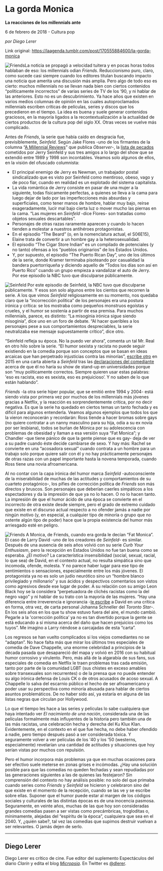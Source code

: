# La gorda Monica

**La reacciones de los millennials ante**

6 de febrero de 2018 - Cultura pop

_por Diego Lerer_

Link original: https://laagenda.tumblr.com/post/170555884600/la-gorda-monica

![Friends](https://64.media.tumblr.com/368eec47454151b6589527efab7f8898/tumblr_inline_pjzp3ijwGE1t6q87u_500.jpg)La noticia se propagó a velocidad tuitera y en pocas horas todos hablaban de eso: los millennials odian *Friends*. Reduccionismo puro, claro, como sucede casi siempre cuando los editores titulan buscando impacto una noticia que amerita una discusión más amplia. Pero algo de todo eso es cierto: muchos millennials no se llevan nada bien con ciertos contenidos “políticamente incorrectos” de varias series de TV de los ‘90, y ni hablar de las anteriores. Esto no es un descubrimiento. Ya hace años que existen en varios medios columnas de opinión en las cuales autoproclamados millennials escriben críticas de películas, series y discos que los precedieron en el tiempo. La idea es buena y suele generar contenidos graciosos, en la mayoría ligados a la recontextualización a la actualidad de ciertos productos de la cultura pop del siglo XX. Otras veces se vuelve más complicado.

Antes de *Friends*, la serie que había caído en desgracia fue, previsiblemente, *Seinfeld*. Según Jake Flores -uno de los firmantes de la columna “[A Millennial Reviews](http://observer.com/tag/a-millennial-reviews/)” que publica *Observer*-, la [lista de pecados](http://observer.com/2017/02/a-millennial-reviews-seinfeld-a-send-up-of-the-clintonian-liberal-elite/) cometidos por Jerry Seinfeld y sus tres amigos a lo largo del show que se extendió entre 1989 y 1998 son incontables. Veamos solo algunos de ellos, en la visión del ofuscado columnista:

* El principal enemigo de Jerry es Newman, un trabajador postal sindicalizado que es visto por Seinfeld como mentiroso, obeso, vago y de poco fiar, cuando en realidad es un explotado del sistema capitalista.
* La vida romántica de Jerry consiste en pasar de una mujer a la siguiente, todas físicamente perfectas, a quienes se lleva a la cama para luego dejar de lado por las imperfecciones más absurdas y superficiales, como tener manos de hombre, hablar muy bajo, reírse exageradamente, lucir mal bajo cierta luz o mover mucho las piernas en la cama. “Las mujeres en *Seinfeld* -dice Flores- son tratadas como objetos sexuales descartables”.
* Personajes de otras razas raramente aparecen y cuando lo hacen tienden a molestar a nuestros antihéroes protagonistas.
* En el episodio “The Beard” (o, en la nomenclatura actual, el S06E15), Elaine trata de convertir a un hombre gay a la heterosexualidad.
* El episodio “The Cigar Store Indian” es un compilado de potenciales (y no tanto) ofensas a los “pueblos originarios” de los Estados Unidos.
* Y, por supuesto, el episodio “The Puerto Rican Day”, uno de los últimos de la serie, donde Kramer terminaba pisoteando por casualidad la bandera puertorriqueña y diciendo aquello de “Todos los días son así en Puerto Rico” cuando un grupo empieza a vandalizar el auto de Jerry. Por ese episodio la NBC tuvo que disculparse públicamente.

![Seinfeld](https://64.media.tumblr.com/4b716a4429531ce180bfa84e441a8e85/tumblr_inline_pjzp3jN0nJ1t6q87u_500.jpg) Por este episodio de Seinfeld, la NBC tuvo que disculparse públicamente. Y esos son solo algunos entre los cientos que recorren la serie. A los que vimos *Seinfeld* religiosamente en su momento, nos quedaba claro que la “incorrección política” de los personajes era una postura irónica y crítica: se los mostraba como pequeños monstruos egoístas y crueles, y el humor se sostenía a partir de esa premisa. Para muchos millennials, parece, es distinto: “La misoginia irónica sigue siendo misoginia”, dice uno en un foro de debate. “Al hacer queribles a los personajes pese a sus comportamientos despreciables, la serie neutralizaba ese mensaje supuestamente crítico”, dice otro.

“Seinfeld refleja su época. No la puedo ver ahora”, comenta un tal Mr. Real en otro hilo sobre la serie. “El humor sexista y racista no puede seguir existiendo en la comedia porque son conceptos que se basan en ideas arcaicas que han perpetrado injusticias contra las minorías”, [escribe otro](https://www.huffingtonpost.com/anthony-berteaux/jerry-seinfeld-politcally-correct-college-student_b_7540878.html) en 2015 en una carta abierta a *Seinfeld* tras las [declaraciones del comediante](http://www.ew.com/article/2015/06/08/jerry-seinfeld-politically-correct-college-campuses/) acerca de que él no haría su show de stand-up en universidades porque son “muy políticamente correctos. Siempre quieren usar estas palabras: 'eso es racista, eso es sexista, eso es prejuicioso’. Y no saben de lo que están hablando”.

*Friends* -la otra serie híper popular, que se emitió entre 1994 y 2004- está siendo vista por primera vez por muchos de los millennials más jóvenes gracias a Netflix, y la reacción es sorprendentemente crítica, por no decir negativa. Es que la serie ha quedado en ciertos temas un tanto fechada y es difícil para algunos entenderla. Veamos algunos ejemplos que todos los que la vieron reconocerán y recordarán: Ross tiende a hacer bromas sobre gays (no quiere contratar a un nanny masculino para su hija, odia a su ex novia por ser lesbiana), todos se burlan de Mónica por su adolescencia con problemas de obesidad y llaman a esa versión suya “Fat Monica”; y Chandler -que tiene pánico de que la gente piense que es gay- deja de ver a su padre cuando éste decide cambiarse de sexo. Y hay más: Rachel se convierte en una “acosadora sexual” cuando contrata a un hombre para un trabajo solo porque quiere salir con él y no hay prácticamente personajes de otras razas con un papel importante hasta la novena temporada, cuando Ross tiene una novia afroamericana.

Al no contar con la capa irónica del humor marca *Seinfeld* -autoconsciente de la miserabilidad de muchas de las actitudes y comportamientos de su cuarteto protagónico-, los pifies de corrección política de *Friends* son más directos y bruscos. Son personajes que deberían caerles simpáticos a los espectadores y da la impresión de que ya no lo hacen. O no lo hacen tanto. La impresión de que el humor ácido de una época se convierte en el incorrecto de otra existe desde siempre, pero el grado de extremo cuidado que existe en el discurso actual respecto a no ofender jamás a nadie por ningún motivo (y, en especial, a cualquier tipo de minoría o grupo que no ostente algún tipo de poder) hace que la propia existencia del humor más arriesgado esté en peligro.

![Friends](https://64.media.tumblr.com/368eec47454151b6589527efab7f8898/tumblr_inline_pjzp3ijwGE1t6q87u_500.jpg) A Monica, de Friends, cuando era gorda le decían “Fat Monica”. El caso de Larry David -uno de los creadores de *Seinfeld*- es similar. Después de una ausencia de seis años volvió con su serie *Curb Your Enthusiasm*, pero la recepción en Estados Unidos no fue tan buena como se esperaba. ¿El motivo? La característica insensibilidad (social, sexual, racial, lo que sea) de David, en el contexto actual, no resulta simpática sino que incomoda, ofende, molesta. Y no parece haber lugar para ese tipo de sentimientos o sensaciones, especialmente entre los más jóvenes. El protagonista ya no es solo un judío neurótico sino un “hombre blanco privilegiado y millonario” y sus ácidos y despectivos comentarios son vistos como agresivos desde ese lugar de poder. A su relación con su amigo Leon Black hoy se la considera “perpetuadora de clichés racistas como la del negro vago” y ni hablar de su trato con la mayoría de las mujeres. “Hay una diferencia entre irreverencia e ignorancia -[le escribe](https://www.thestar.com/entertainment/2017/10/10/curb-your-enthusiasm-is-back-but-its-completely-out-of-touch.html) a David en una crítica en forma, otra vez, de carta personal Johanna Schneller del *Toronto Star*-. En los seis años en los que tu show estuvo fuera del aire, el mundo cambió. Pegarle a la 'corrección política’ ya no es tan divertido porque la gente se está educando a sí misma acerca del daño que hacen prejuicios como los tuyos”. Me imagino a Larry riéndose a carcajadas de esta “carta”.

Los regresos se han vuelto complicados si los viejos comediantes no se “adaptan”. No hace falta más que mirar los últimos tres especiales de comedia de Dave Chappelle, una enorme celebridad a principios de la década pasada que desapareció del mapa y volvió en 2016 con su habitual humor corrosivo y virulento. Pero, más allá de la algarabía de sus fans, sus especiales de comedia en Netflix le traen problemas tras cada emisión, tanto por parte de la comunidad LGBT (sus chistes en exceso amables sobre transexuales son recurrentes) o de la prensa que no puede entender su algo irónica defensa de Louis CK o de otros acusados de acoso sexual. A Chappelle lo salva del escarnio público el hecho de ser afroamericano y poder usar su perspectiva como minoría abusada para hablar de ciertos asuntos problemáticos. De no haber sido así, ya estaría en alguna de las listas negras que circulan por Hollywood.

Lo que el tiempo les hace a las series y películas lo sabe cualquiera que haya intentado ver *El nacimiento de una nación*, considerada una de las películas formalmente más influyentes de la historia pero también una de las más racistas, una celebración hecha y derecha del Ku Klux Klan. Evidentemente, en el contexto en el que fue hecha, no debe haber ofendido a nadie, pero tiempo después pasó a ser considerada tóxica. Y seguramente volver a ver películas de los '40 y los '50 (westerns, especialmente) revelarían una cantidad de actitudes y situaciones que hoy serían vistas por muchos con repulsión.

Pero el humor incorpora más problemas ya que en muchas ocasiones para ser efectivo suele meterse en zonas grises e incómodas. ¿Hay una solución posible para que las comedias no queden fechadas y sean repudiadas por las generaciones siguientes a las de quienes las festejaron? Sin comprensión del contexto no hay análisis posible: no solo del que primaba cuando series como *Friends* y *Seinfeld* se hicieron y celebraron sino del que existe en el momento de la recepción, cuando se las ve y se escribe sobre ellas. Suponer que el humor puede estar al margen de los códigos sociales y culturales de las distintas épocas es de una inocencia pasmosa. Seguramente, en veinte años, muchas de las que hoy son consideradas grandes comedias pasen a ser vistas como precámbricas, trogloditas o, mínimamente, alejadas del “espíritu de la época”, cualquiera que sea en el 2040. Y, ¿quién sabe?, tal vez las comedias que supimos destruir vuelvan a ser relevantes. O jamás dejen de serlo.

  




---

 Diego Lerer
------------

 Diego Lerer es crítico de cine. Fue editor del suplemento Espectáculos del diario *Clarín* y edita el blog [*Micropsia*](http://www.micropsiacine.com/). En Twitter es [@dlerer](https://twitter.com/dlerer). 

